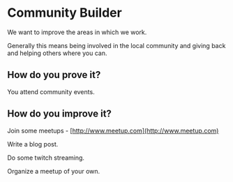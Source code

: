 # Community Builder

We want to improve the areas in which we work.  

Generally this means being involved in the local community and giving back and helping others where you can.

## How do you prove it?

You attend community events.

## How do you improve it?

Join some meetups - [http://www.meetup.com](http://www.meetup.com)

Write a blog post.

Do some twitch streaming.

Organize a meetup of your own.

